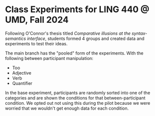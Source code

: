 # Class Experiments for LING 440 @ UMD, Fall 2024


Following O'Connor's thesis titled *Comparative illusions at the syntax-semantics interface*, students formed 4 groups and created data and experiments to test their ideas.

The main branch has the "pooled" form of the experiments. With the following between participant manipulation:

- Too
- Adjective
- Verb
- Quantifier

In the base experiment, participants are randomly sorted into one of the categories and are shown the conditions for that between-participant condition. We opted out not using this during the pilot because we were worried that we wouldn't get enough data for each condition.
